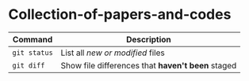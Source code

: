 # Collection-of-papers-and-codes
| Command | Description |
| --- | --- |
| `git status` | List all *new or modified* files |
| `git diff` | Show file differences that **haven't been** staged |

